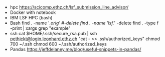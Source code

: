 

- hpc
  https://scicomp.ethz.ch/lsf_submission_line_advisor/
- Docker with notebook
- IBM LSF HPC (bash)
- Bash
  find . -name '*.orig' #-delete
  find . -name 'lsf.*' -delete
  find . -type f -print | xargs grep "example"
- ssh
  cat $HOME/.ssh/secure_rsa.pub | ssh pethickt@login.leonhard.ethz.ch "cat - >> .ssh/authorized_keys"
  chmod 700 ~/.ssh
  chmod 600 ~/.ssh/authorized_keys
- Pandas
  https://jeffdelaney.me/blog/useful-snippets-in-pandas/

